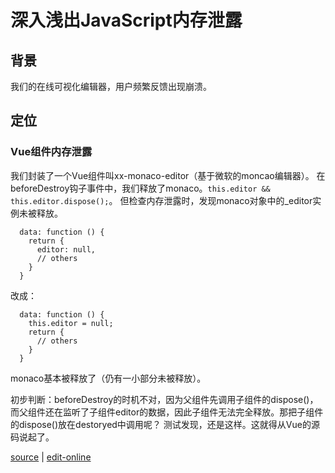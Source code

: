 # 深入浅出JavaScript内存泄露

## 背景

我们的在线可视化编辑器，用户频繁反馈出现崩溃。

## 定位

### Vue组件内存泄露

我们封装了一个Vue组件叫xx-monaco-editor（基于微软的moncao编辑器）。 在beforeDestroy钩子事件中，我们释放了monaco。`this.editor && this.editor.dispose();`。 但检查内存泄露时，发现monaco对象中的\_editor实例未被释放。

```text
  data: function () {
    return {
      editor: null,
      // others
    }
  }
```

改成：

```text
  data: function () {
    this.editor = null;
    return {
      // others
    }
  }
```

monaco基本被释放了（仍有一小部分未被释放）。

初步判断：beforeDestroy的时机不对，因为父组件先调用子组件的dispose\(\)，而父组件还在监听了子组件editor的数据，因此子组件无法完全释放。那把子组件的dispose\(\)放在destoryed中调用呢？ 测试发现，还是这样。这就得从Vue的源码说起了。

[source](https://github.com/haibazhang/lib/blob/master/src/web/js/深入浅出JavaScript内存泄露.md) \| [edit-online](https://github.com/haibazhang/lib/edit/master/src/web/js/深入浅出JavaScript内存泄露.md)

